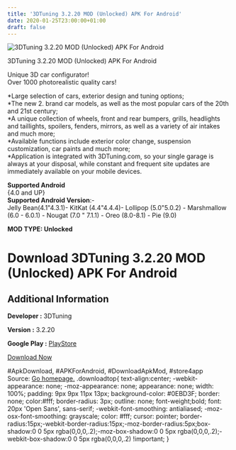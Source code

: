 ```yaml
---
title: '3DTuning 3.2.20 MOD (Unlocked) APK For Android'
date: 2020-01-25T23:00:00+01:00
draft: false
---
```


![3DTuning 3.2.20 MOD (Unlocked) APK For Android](https://i0.wp.com/apkhome.net/wp-content/uploads/2020/01/3DTuning-3.2.20-MOD-Unlocked.png "3DTuning 3.2.20 MOD (Unlocked) APK For Android")

  

3DTuning 3.2.20 MOD (Unlocked) APK For Android

Unique 3D car configurator!  
Over 1000 photorealistic quality cars!

\*Large selection of cars, exterior design and tuning options;  
\*The new 2. brand car models, as well as the most popular cars of the 20th and 21st century;  
\*A unique collection of wheels, front and rear bumpers, grills, headlights and taillights, spoilers, fenders, mirrors, as well as a variety of air intakes and much more;  
\*Available functions include exterior color change, suspension customization, car paints and much more;  
\*Application is integrated with 3DTuning.com, so your single garage is always at your disposal, while constant and frequent site updates are immediately available on your mobile devices.

**Supported Android**  
{4.0 and UP}  
**Supported Android Version**:-  
Jelly Bean(4.1"4.3.1)- KitKat (4.4"4.4.4)- Lollipop (5.0"5.0.2) - Marshmallow (6.0 - 6.0.1) - Nougat (7.0 " 7.1.1) - Oreo (8.0-8.1) - Pie (9.0)

**MOD TYPE: Unlocked**

Download 3DTuning 3.2.20 MOD (Unlocked) APK For Android
=======================================================

Additional Information
----------------------

**Developer :** 3DTuning

**Version :** 3.2.20

**Google Play :** [PlayStore](https://play.google.com/store/apps/details?id=air.com.A3dtuning.Tuning3D)

  

[Download Now](https://store4app.co/post/3dtuning-3-2-20-mod-unlocked-apk-for-android_1579975216)

  
#ApkDownload, #APKForAndroid, #DownloadApkMod, #store4app  
Source: [Go homepage.](https://store4app.co/post/3dtuning-3-2-20-mod-unlocked-apk-for-android_1579975216) .downloadtop{ text-align:center; -webkit-appearance: none; -moz-appearance: none; appearance: none; width: 100%; padding: 9px 9px 11px 13px; background-color: #0EBD3F; border: none; color:#fff; border-radius: 3px; outline: none; font-weight;bold; font: 20px 'Open Sans', sans-serif; -webkit-font-smoothing: antialiased; -moz-osx-font-smoothing: grayscale; color: #fff; cursor: pointer; border-radius:15px;-webkit-border-radius:15px;-moz-border-radius:5px;box-shadow:0 0 5px rgba(0,0,0,.2);-moz-box-shadow:0 0 5px rgba(0,0,0,.2);-webkit-box-shadow:0 0 5px rgba(0,0,0,.2) !important; }